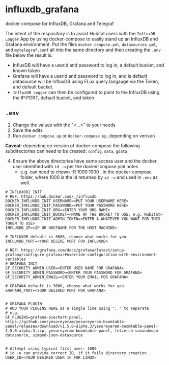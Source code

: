 # influxdb_grafana
docker compose for InfluxDB, Grafana and Telegraf

The intent of the respository is to assist Hubitat users with the `InfluxDB Logger` App by using docker-compose to easily stand up an InfluxDB and Grafana environment.
Put the files `docker-compose.yml`, `datasources.yml`, and `mytelegraf.conf` all into the same directory and then creating the `.env` file below the result is:
- InfluxDB will have a userid and password to log in, a default bucket, and known token
- Grafana will have a userid and password to log in, and is default datasource will be InfluxDB using FLux query langauge via the Token, and default bucket.
- `InfluxDB Logger` can then be configured to point to the InfluxDB using the IP:PORT, default bucket, and token

## `.env` 

1. Change the values with the "<...>" to  your needs
2. Save the edits
3. Run `docker compose up` or `docker-compose up`, depending on verison

**Caveat**: depending on version of docker-compose the following subdirectories can need to be created: 
`config`, `data`, `gdata`

4. Ensure the above directories have same access user and the docker user identified with `id -u` per the docker-cmpose.yml notes
   - e.g. can need to chown -R 1000:1000 .  in the docker-compose folder, where 1000 is the id returned by `id -u` and used in `.env` as well.

``` 
# INFLUXDB2 INIT
# REF: https://hub.docker.com/_/influxdb
DOCKER_INFLUXDB_INIT_USERNAME=<PUT YOUR USERNAME HERE>
DOCKER_INFLUXDB_INIT_PASSWORD=<PUT YOUR PASSWORD HERE>
DOCKER_INFLUXDB_INIT_ORG=<ENTER YOUR ORG NAME>
DOCKER_INFLUXDB_INIT_BUCKET=<NAME OF THE BUCKET TO USE, e.g. Hubitat>
DOCKER_INFLUXDB_INIT_ADMIN_TOKEN=<ENTER A WHATEVER YOU WANT FOR THIS TOKEN TO USE>
INFLUXDB_IP=<IP OR HOSTNAME FOR THE HOST MACHINE>

# INFLUXDB default is 8086, choose what works for you
INFLUXDB_PORT=<YOUR DESIRE PORT FOR INFLUXDB>

# REF: https://grafana.com/docs/grafana/latest/setup-grafana/configure-grafana/#override-configuration-with-environment-variables
# GRAFANA INIT
GF_SECURITY_ADMIN_USER=<ENTER USER NAME FOR GRAFANA>
GF_SECURITY_ADMIN_PASSWORD=<ENTER YOUR PASSWORD FOR GRAFANA>
GF_SECURITY_ADMIN_EMAIL=<ENTER YOUR EMAIL FOR GRAFANA>

# GRAFANA default is 3000, choose what works for you
GRAFANA_PORT=<YOUR DESIRED PORT FOR GRAFANA>


# GRAFANA PLUGIN
# ADD YOUR PLUGINS HERE as a single line using ", " to separate
# e.g. 
GF_PLUGINS=grafana-piechart-panel, https://github.com/yesoreyeram/yesoreyeram-boomtable-panel/releases/download/v1.5.0-alpha.3/yesoreyeram-boomtable-panel-1.5.0-alpha.3.zip, yesoreyeram-boomtable-panel, fetzerch-sunandmoon-datasource, simpod-json-datasource


# Attempt using typical first user: 1000
# id -u can provide correct ID, if it fails directory creation
USER_ID=<YOUR DESIRED USER IF FOR LINUX>

``` 
